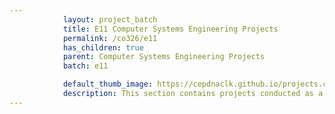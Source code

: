 ```yaml
---
            layout: project_batch
            title: E11 Computer Systems Engineering Projects
            permalink: /co326/e11
            has_children: true
            parent: Computer Systems Engineering Projects
            batch: e11

            default_thumb_image: https://cepdnaclk.github.io/projects.ce.pdn.ac.lk/data/categories/co326/thumbnail.jpg
            description: This section contains projects conducted as a partial requirement to complete the course CO326. The timeline for the project is semester 6 (second semester of the third year) of the undergraduate. The main objective of this is to give students a hand on experience of Industrial Communication Networks.
---
```

